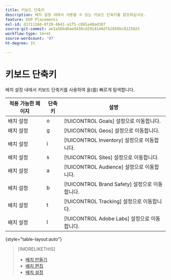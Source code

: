 ```yaml
---
title: 키보드 단축키
description: 배치 설정 내에서 사용할 수 있는 키보드 단축키를 참조하십시오.
feature: DSP Placements
exl-id: d1711166-8f20-4641-a1f5-c865a40ad387
source-git-commit: ae1a58bd0aed430cd2914146dfb2850bc8125025
workflow-type: tm+mt
source-wordcount: '97'
ht-degree: 1%

---
```


# 키보드 단축키

배치 설정 내에서 키보드 단축키를 사용하여 <!-- and to create ads and placements -->을(를) 빠르게 탐색합니다.

| 적용 가능한 페이지 | 단축키 | 설명 |
| ---------------| ----------- | ---------------------- |
| 배치 설정 | o | [!UICONTROL Goals] 설정으로 이동합니다. |
| 배치 설정 | g | [!UICONTROL Geos] 설정으로 이동합니다. |
| 배치 설정 | i | [!UICONTROL Inventory] 설정으로 이동합니다. |
| 배치 설정 | s | [!UICONTROL Sites] 설정으로 이동합니다. |
| 배치 설정 | a | [!UICONTROL Audience] 설정으로 이동합니다. |
| 배치 설정 | b | [!UICONTROL Brand Safety] 설정으로 이동합니다. |
| 배치 설정 | t | [!UICONTROL Tracking] 설정으로 이동합니다. |
| 배치 설정 | l | [!UICONTROL Adobe Labs] 설정으로 이동합니다. |

{style="table-layout:auto"}

<!-- | Legacy placement settings | npv | Lets you create a new video placement | -->
<!-- | Legacy placement settings | npd | Lets you create a new display placement | -->
<!-- | Legacy placement settings | nav | Lets you create a new video ad | -->
<!-- | Legacy placement settings | nad | Lets you create a new display ad| -->

>[!MORELIKETHIS]
>
>* [배치 만들기](/help/dsp/campaign-management/placements/placement-create.md)
>* [배치 편집](/help/dsp/campaign-management/placements/placement-edit.md)
>* [배치 설정](/help/dsp/campaign-management/placements/placement-settings.md)
